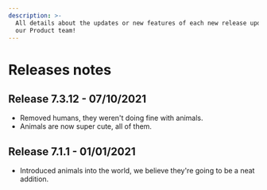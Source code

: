 ```yaml
---
description: >-
  All details about the updates or new features of each new release updated by
  our Product team!
---
```


# Releases notes

## Release 7.3.12 - 07/10/2021

* Removed humans, they weren't doing fine with animals.
* Animals are now super cute, all of them.

## Release 7.1.1 - 01/01/2021

* Introduced animals into the world, we believe they're going to be a neat addition.

